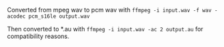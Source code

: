 Converted from mpeg wav to pcm wav with `ffmpeg -i input.wav -f wav -acodec pcm_s16le output.wav`

Then converted to *.au with `ffmpeg -i input.wav -ac 2 output.au` for compatibility reasons.
